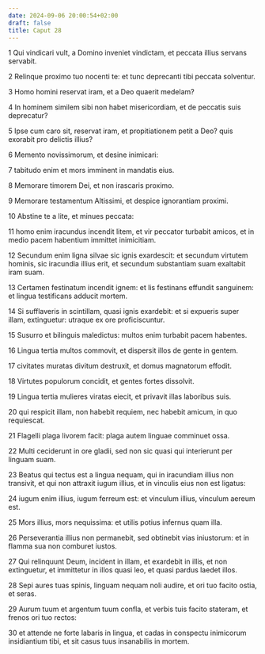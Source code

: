 ```yaml
---
date: 2024-09-06 20:00:54+02:00
draft: false
title: Caput 28
---
```





1 Qui vindicari vult, a Domino inveniet vindictam, et peccata illius servans servabit.

2 Relinque proximo tuo nocenti te: et tunc deprecanti tibi peccata solventur.

3 Homo homini reservat iram, et a Deo quaerit medelam?

4 In hominem similem sibi non habet misericordiam, et de peccatis suis deprecatur?

5 Ipse cum caro sit, reservat iram, et propitiationem petit a Deo? quis exorabit pro delictis illius?

6 Memento novissimorum, et desine inimicari:

7 tabitudo enim et mors imminent in mandatis eius.

8 Memorare timorem Dei, et non irascaris proximo.

9 Memorare testamentum Altissimi, et despice ignorantiam proximi.

10 Abstine te a lite, et minues peccata:

11 homo enim iracundus incendit litem, et vir peccator turbabit amicos, et in medio pacem habentium immittet inimicitiam.

12 Secundum enim ligna silvae sic ignis exardescit: et secundum virtutem hominis, sic iracundia illius erit, et secundum substantiam suam exaltabit iram suam.

13 Certamen festinatum incendit ignem: et lis festinans effundit sanguinem: et lingua testificans adducit mortem.

14 Si sufflaveris in scintillam, quasi ignis exardebit: et si expueris super illam, extinguetur: utraque ex ore proficiscuntur.

15 Susurro et bilinguis maledictus: multos enim turbabit pacem habentes.

16 Lingua tertia multos commovit, et dispersit illos de gente in gentem.

17 civitates muratas divitum destruxit, et domus magnatorum effodit.

18 Virtutes populorum concidit, et gentes fortes dissolvit.

19 Lingua tertia mulieres viratas eiecit, et privavit illas laboribus suis.

20 qui respicit illam, non habebit requiem, nec habebit amicum, in quo requiescat.

21 Flagelli plaga livorem facit: plaga autem linguae comminuet ossa.

22 Multi ceciderunt in ore gladii, sed non sic quasi qui interierunt per linguam suam.

23 Beatus qui tectus est a lingua nequam, qui in iracundiam illius non transivit, et qui non attraxit iugum illius, et in vinculis eius non est ligatus:

24 iugum enim illius, iugum ferreum est: et vinculum illius, vinculum aereum est.

25 Mors illius, mors nequissima: et utilis potius infernus quam illa.

26 Perseverantia illius non permanebit, sed obtinebit vias iniustorum: et in flamma sua non comburet iustos.

27 Qui relinquunt Deum, incident in illam, et exardebit in illis, et non extinguetur, et immittetur in illos quasi leo, et quasi pardus laedet illos.

28 Sepi aures tuas spinis, linguam nequam noli audire, et ori tuo facito ostia, et seras.

29 Aurum tuum et argentum tuum confla, et verbis tuis facito stateram, et frenos ori tuo rectos:

30 et attende ne forte labaris in lingua, et cadas in conspectu inimicorum insidiantium tibi, et sit casus tuus insanabilis in mortem.

